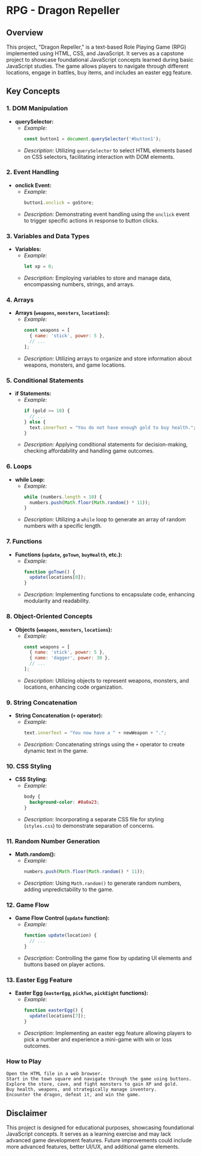 # RPG - Dragon Repeller

## Overview

This project, "Dragon Repeller," is a text-based Role Playing Game (RPG) implemented using HTML, CSS, and JavaScript. 
It serves as a capstone project to showcase foundational JavaScript concepts learned during basic JavaScript studies. The game allows players to navigate through different locations, engage in battles, buy items, and includes an easter egg feature.

## Key Concepts

### 1. **DOM Manipulation**

   - **querySelector:**
     - *Example:*
       ```javascript
       const button1 = document.querySelector('#button1');
       ```
     - *Description:* Utilizing `querySelector` to select HTML elements based on CSS selectors, facilitating interaction with DOM elements.

### 2. **Event Handling**

   - **onclick Event:**
     - *Example:*
       ```javascript
       button1.onclick = goStore;
       ```
     - *Description:* Demonstrating event handling using the `onclick` event to trigger specific actions in response to button clicks.

### 3. **Variables and Data Types**

   - **Variables:**
     - *Example:*
       ```javascript
       let xp = 0;
       ```
     - *Description:* Employing variables to store and manage data, encompassing numbers, strings, and arrays.

### 4. **Arrays**

   - **Arrays (`weapons`, `monsters`, `locations`):**
     - *Example:*
       ```javascript
       const weapons = [
         { name: 'stick', power: 5 },
         // ...
       ];
       ```
     - *Description:* Utilizing arrays to organize and store information about weapons, monsters, and game locations.

### 5. **Conditional Statements**

   - **if Statements:**
     - *Example:*
       ```javascript
       if (gold >= 10) {
         // ...
       } else {
         text.innerText = "You do not have enough gold to buy health.";
       }
       ```
     - *Description:* Applying conditional statements for decision-making, checking affordability and handling game outcomes.

### 6. **Loops**

   - **while Loop:**
     - *Example:*
       ```javascript
       while (numbers.length < 10) {
         numbers.push(Math.floor(Math.random() * 11));
       }
       ```
     - *Description:* Utilizing a `while` loop to generate an array of random numbers with a specific length.

### 7. **Functions**

   - **Functions (`update`, `goTown`, `buyHealth`, etc.):**
     - *Example:*
       ```javascript
       function goTown() {
         update(locations[0]);
       }
       ```
     - *Description:* Implementing functions to encapsulate code, enhancing modularity and readability.

### 8. **Object-Oriented Concepts**

   - **Objects (`weapons`, `monsters`, `locations`):**
     - *Example:*
       ```javascript
       const weapons = [
         { name: 'stick', power: 5 },
         { name: 'dagger', power: 30 },
         // ...
       ];
       ```
     - *Description:* Utilizing objects to represent weapons, monsters, and locations, enhancing code organization.

### 9. **String Concatenation**

   - **String Concatenation (`+` operator):**
     - *Example:*
       ```javascript
       text.innerText = "You now have a " + newWeapon + ".";
       ```
     - *Description:* Concatenating strings using the `+` operator to create dynamic text in the game.

### 10. **CSS Styling**

   - **CSS Styling:**
     - *Example:*
       ```css
       body {
         background-color: #0a0a23;
       }
       ```
     - *Description:* Incorporating a separate CSS file for styling (`styles.css`) to demonstrate separation of concerns.

### 11. **Random Number Generation**

   - **Math.random():**
     - *Example:*
       ```javascript
       numbers.push(Math.floor(Math.random() * 11));
       ```
     - *Description:* Using `Math.random()` to generate random numbers, adding unpredictability to the game.

### 12. **Game Flow**

   - **Game Flow Control (`update` function):**
     - *Example:*
       ```javascript
       function update(location) {
         // ...
       }
       ```
     - *Description:* Controlling the game flow by updating UI elements and buttons based on player actions.

### 13. **Easter Egg Feature**

   - **Easter Egg (`easterEgg`, `pickTwo`, `pickEight` functions):**
     - *Example:*
       ```javascript
       function easterEgg() {
         update(locations[7]);
       }
       ```
     - *Description:* Implementing an easter egg feature allowing players to pick a number and experience a mini-game with win or loss outcomes.
    
### How to Play

    Open the HTML file in a web browser.
    Start in the town square and navigate through the game using buttons.
    Explore the store, cave, and fight monsters to gain XP and gold.
    Buy health, weapons, and strategically manage inventory.
    Encounter the dragon, defeat it, and win the game.

## Disclaimer

This project is designed for educational purposes, showcasing foundational JavaScript concepts. 
It serves as a learning exercise and may lack advanced game development features.
Future improvements could include more advanced features, better UI/UX, and additional game elements.